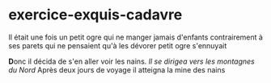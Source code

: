 # exercice-exquis-cadavre
Il était une fois un petit ogre qui ne manger jamais d'enfants
contrairement à ses parets qui ne pensaient qu'à les dévorer 
petit ogre s'ennuyait

**D**onc il décida de s'en aller voir les nains.
_Il se dirigea vers les montagnes du Nord_
Après deux jours de voyage il atteigna la mine des nains

